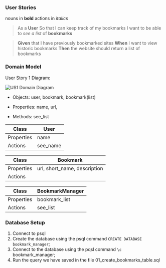 ### User Stories
nouns in **bold**
actions in *italics*

>As a **User**
>So that I can keep track of my bookmarks
>I want to be able to *see a list* of **bookmarks**

>**Given** that I have previously bookmarked sites
>**When** I want to view historic bookmarks
>**Then** the website should return a list of bookmarks
 

### Domain Model
User Story 1 Diagram:

![US1 Domain Diagram](https://github.com/chriswhitehouse/bookmark_manager/blob/main/diagrams/user_story_1_diagram.svg)

* Objects: user, bookmark, bookmark(list)

* Properties: name, url,

* Methods: see_list

|Class |User|
|-----|-----|
|Properties| name |
|Actions | see_name |

|Class | Bookmark |
|---|---|
|Properties | url, short_name, description |
|Actions|    |

|Class | BookmarkManager |
|-----|------|
|Properties | bookmark_list |
|Actions | see_list |

### Database Setup

1. Connect to psql
2. Create the database using the psql command `CREATE DATABASE bookmark_manager`;
3. Connect to the database using the pqsl command `\c` bookmark_manager;
4. Run the query we have saved in the file 01_create_bookmarks_table.sql
